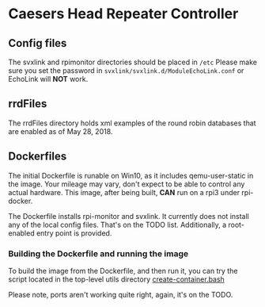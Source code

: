# Caesers Head Repeater Controller

## Config files
The svxlink and rpimonitor directories should be placed in ```/etc``` Please make sure you set the password in ```svxlink/svxlink.d/ModuleEchoLink.conf``` or EchoLink will **NOT** work.

## rrdFiles
The rrdFiles directory holds xml examples of the round robin databases that are enabled as of May 28, 2018.

## Dockerfiles
The initial Dockerfile is runable on Win10, as it includes qemu-user-static in the image. Your mileage may vary, don't expect to be able to control any actual hardware. This image, after being built, **CAN** run on a rpi3 under rpi-docker.

The Dockerfile installs rpi-monitor and svxlink. It currently does not install any of the local config files. That's on the TODO list. Additionally, a root-enabled entry point is provided.

### Building the Dockerfile and running the image
To build the image from the Dockerfile, and then run it, you can try the script located in the top-level utils directory [create-container.bash](https://github.com/w4nyk/controller/blob/master/utils/create-container.bash)

Please note, ports aren't working quite right, again, it's on the TODO.


